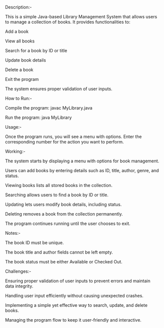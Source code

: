 Description:-

This is a simple Java-based Library Management System that allows users to manage a collection of books. It provides functionalities to:

Add a book

View all books

Search for a book by ID or title

Update book details

Delete a book

Exit the program

The system ensures proper validation of user inputs.


How to Run:-

Compile the program: javac MyLibrary.java

Run the program: java MyLibrary


Usage:-

Once the program runs, you will see a menu with options. Enter the corresponding number for the action you want to perform.


Working:-

The system starts by displaying a menu with options for book management.

Users can add books by entering details such as ID, title, author, genre, and status.

Viewing books lists all stored books in the collection.

Searching allows users to find a book by ID or title.

Updating lets users modify book details, including status.

Deleting removes a book from the collection permanently.

The program continues running until the user chooses to exit.


Notes:-

The book ID must be unique.

The book title and author fields cannot be left empty.

The book status must be either Available or Checked Out.


Challenges:-

Ensuring proper validation of user inputs to prevent errors and maintain data integrity.

Handling user input efficiently without causing unexpected crashes.

Implementing a simple yet effective way to search, update, and delete books.

Managing the program flow to keep it user-friendly and interactive.
